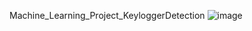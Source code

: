 Machine_Learning_Project_KeyloggerDetection
![image](https://github.com/hxrarkey/detecting-keyloggers-/assets/106763108/b25770d3-eec4-4868-b216-406e3e951313)
